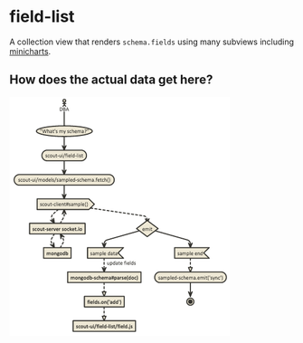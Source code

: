 # field-list

A collection view that renders `schema.fields` using many subviews including [minicharts](../minicharts).

## How does the actual data get here?

![](./docs/field-list_diagram.png)
